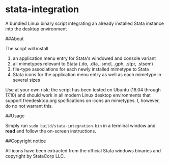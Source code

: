 # stata-integration
A bundled Linux binary script integrating an already installed Stata instance into the desktop environment

##About

The script will install
1. an application menu entry for Stata's windowed and console variant
1. all mimetypes relevant to Stata (.do, .dta, .smcl, .gph, .stpr, .stsem)
1. file-type associations for each newly installed mimetype to Stata
1. Stata icons for the application menu entry as well as each mimetype in several sizes

Use at your own risk; the script has been tested on Ubuntu (16.04 through 17.10) and should work in all modern Linux desktop environments that support freedesktop.org spcifications on icons an mimetypes. I, however, do no not warrant this.

##Usage

Simply run `sudo build/stata-integration.bin` in a terminal window and **read** and follow the on-screen instructions.

##Copyright notice

All icons have been extracted from the official Stata windows binaries and copyright by StataCorp LLC.
